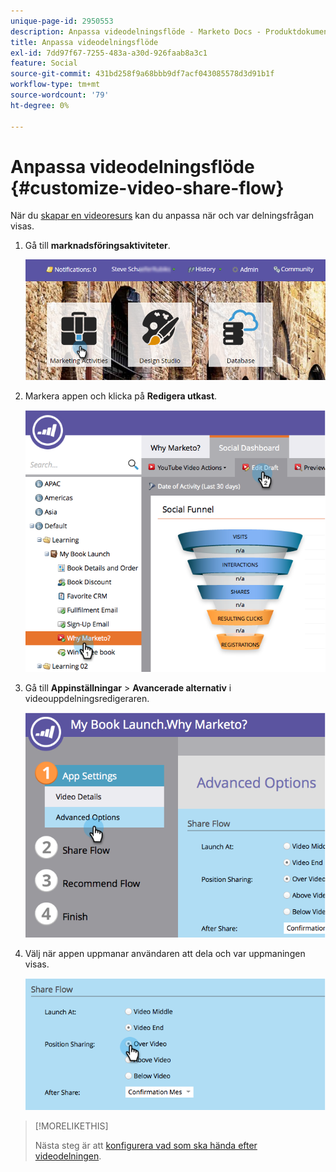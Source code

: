 ```yaml
---
unique-page-id: 2950553
description: Anpassa videodelningsflöde - Marketo Docs - Produktdokumentation
title: Anpassa videodelningsflöde
exl-id: 7dd97f67-7255-483a-a30d-926faab8a3c1
feature: Social
source-git-commit: 431bd258f9a68bbb9df7acf043085578d3d91b1f
workflow-type: tm+mt
source-wordcount: '79'
ht-degree: 0%

---
```


# Anpassa videodelningsflöde {#customize-video-share-flow}

När du [skapar en videoresurs](/help/marketo/product-docs/demand-generation/landing-pages/free-form-landing-pages/add-a-video-to-a-free-form-landing-page.md) kan du anpassa när och var delningsfrågan visas.

1. Gå till **marknadsföringsaktiviteter**.

   ![](assets/login-marketing-activities-2.png)

1. Markera appen och klicka på **Redigera utkast**.

   ![](assets/image2014-9-22-16-3a40-3a41.png)

1. Gå till **Appinställningar** > **Avancerade alternativ** i videouppdelningsredigeraren.

   ![](assets/image2014-9-22-16-3a41-3a3.png)

1. Välj när appen uppmanar användaren att dela och var uppmaningen visas.

   ![](assets/image2014-9-22-16-3a41-3a20.png)

>[!MORELIKETHIS]
>
>Nästa steg är att [konfigurera vad som ska hända efter videodelningen](/help/marketo/product-docs/demand-generation/social/configuring-social-actions/configure-after-share-prompts.md).
